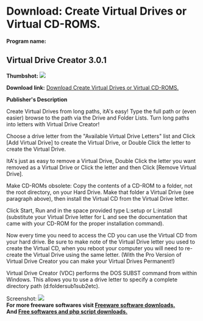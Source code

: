 # Download: Create Virtual Drives or Virtual CD-ROMS.

**Program name:**

## Virtual Drive Creator 3.0.1

  
**Thumbshot:** ![](http://www.freewarefiles.com/screenshot/vdrivecrtr2_md.jpg)   
  
**Download link:** [Download Create Virtual Drives or Virtual CD-ROMS.](http://freesoftwares.boysofts.com/Virtual-Drive-Creator_program_2023.html)  
  


**Publisher's Description**  
  


Create Virtual Drives from long paths, itA's easy! Type the full path or (even easier) browse to the path via the Drive and Folder Lists. Turn long paths into letters with Virtual Drive Creator! 

Choose a drive letter from the "Available Virtual Drive Letters" list and Click [Add Virtual Drive] to create the Virtual Drive, or Double Click the letter to create the Virtual Drive.

ItA's just as easy to remove a Virtual Drive, Double Click the letter you want removed as a Virtual Drive or Click the letter and then Click [Remove Virtual Drive].

Make CD-ROMs obsolete: Copy the contents of a CD-ROM to a folder, not the root directory, on your Hard Drive. Make that folder a Virtual Drive (see paragraph above), then install the Virtual CD from the Virtual Drive letter.

Click Start, Run and in the space provided type L:setup or L:install (substitute your Virtual Drive letter for L and see the documentation that came with your CD-ROM for the proper installation command).

Now every time you need to access the CD you can use the Virtual CD from your hard drive. Be sure to make note of the Virtual Drive letter you used to create the Virtual CD, when you reboot your computer you will need to re-create the Virtual Drive using the same letter. (With the Pro Version of Virtual Drive Creator you can make your Virtual Drives Permanent!)

Virtual Drive Creator (VDC) performs the DOS SUBST command from within Windows. This allows you to use a drive letter to specify a complete directory path (d:foldersub1sub2etc). 

  
  
Screenshot: ![](http://www.freewarefiles.com/screenshot/vdrivecrtr2.jpg)   
**For more freeware softwares visit [Freeware software downloads.](http://freesoftwares.boysofts.com/)**   
**And [Free softwares and php script downloads.](http://www.boysofts.com/)**

